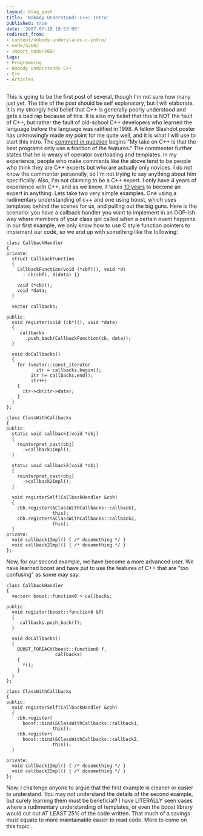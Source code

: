 ```yaml
---
layout: blog_post
title: 'Nobody Understands C++: Intro'
published: true
date: '2007-07-19 19:53:08'
redirect_from:
- content/nobody-understands-c-intro/
- node/4268/
- import_node/268/
tags:
- Programming
- Nobody Understands C++
- C++
- Articles
---
```


This is going to be the first post of several, though I'm not sure how many just yet. The title of the post should be self explanatory, but I will elaborate. It is my strongly held belief that C++ is generally poorly understood and gets a bad rap because of this. It is also my belief that this is NOT the fault of C++, but rather the fault of old-school C++ developers who learned the language before the language was ratified in 1998. A fellow Slashdot poster has unknowingly made my point for me quite well, and it is what I will use to start this intro. The [comment in question](http://ask.slashdot.org/comments.pl?sid=250311&cid=19863937) begins "My take on C++ is that the best programs only use a fraction of the features." The commenter further states that he is weary of operator overloading and templates. In my experience, people who make comments like the above tend to be people who think they are C++ experts but who are actually only novices. I do not know the commenter personally, so I'm not trying to say anything about him specifically. Also, I'm not claiming to be a C++ expert. I only have 4 years of experience with C++, and as we know, it takes [10 years](http://norvig.com/21-days.html) to become an expert in anything. Lets take two very simple examples. One using a rudimentary understanding of c++ and one using boost, which uses templates behind the scenes for us, and pulling out the big guns. Here is the scenario: you have a callback handler you want to implement in an OOP-ish way where members of your class get called when a certain event happens. In our first example, we only know how to use C style function pointers to implement our code, so we end up with something like the following:

    class CallbackHandler
    {
    private:
      struct CallbackFunction
      {
        CallbackFunction(void (*cbf)(), void *d)
          : cb(cbf), d(data) {}

        void (*cb)();
        void *data;
      }

      vector callbacks;

    public:
      void register(void (cb*)(), void *data)
      {
         callbacks
           .push_back(CallbackFunction(cb, data));
      }

      void doCallbacks()
      {
        for (vector::const_iterator
               itr = callbacks.begin();
             itr != callbacks.end();
             itr++)
        {
          itr->cb(itr->data);
        }
      }
    };

    class ClassWithCallbacks
    {
    public:
      static void callback1(void *obj)
      {
        reinterpret_cast(obj)
          ->callback1Impl();
      }

      static void callback2(void *obj)
      {
        reinterpret_cast(obj)
          ->callback2Impl();
      }

      void registerSelf(CallbackHandler &cbh)
      {
        cbh.register(&ClassWithCallbacks::callback1,
                     this);
        cbh.register(&ClassWithCallbacks::callback2,
                     this);
      }
    private:
      void callback1Impl() { /* dosomething */ }
      void callback2Impl() { /* dosomething */ }
    };

Now, for our second example, we have become a more advanced user. We have learned boost and have put to use the features of C++ that are "too confusing" as some may say.

    class CallbackHandler
    {
      vector< boost::function0 > callbacks;

    public:
      void register(boost::function0 &f)
      {
         callbacks.push_back(f);
      }

      void doCallbacks()
      {
        BOOST_FOREACH(boost::function0 f, 
                      callbacks)
        {
          f();
        }
      }
    };

    class ClassWithCallbacks
    {
    public:
      void registerSelf(CallbackHandler &cbh)
      {
        cbh.register(
          boost::bind(&ClassWithCallbacks::callback1,
                     this));
        cbh.register(
          boost::bind(&ClassWithCallbacks::callback2,
                     this));
      }

    private:
      void callback1Impl() { /* dosomething */ }
      void callback2Impl() { /* dosomething */ }
    };

Now, I challenge anyone to argue that the first example is cleaner or easier to understand. You may not understand the details of the second example, but surely learning them must be beneficial? I have LITERALLY seen cases where a rudimentary understanding of templates, or even the boost library would cut out AT LEAST 25% of the code written. That much of a savings must equate to more maintainable easier to read code. More to come on this topic...
